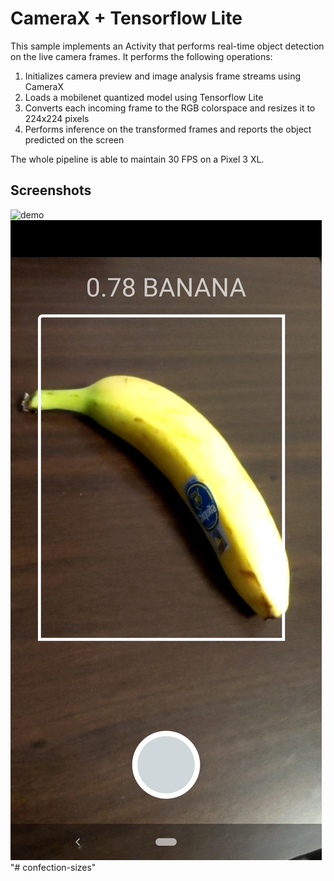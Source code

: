 # CameraX + Tensorflow Lite
This sample implements an Activity that performs real-time object detection on
the live camera frames. It performs the following operations:
1. Initializes camera preview and image analysis frame streams using CameraX
2. Loads a mobilenet quantized model using Tensorflow Lite
3. Converts each incoming frame to the RGB colorspace and resizes it to 224x224 pixels
4. Performs inference on the transformed frames and reports the object predicted on the screen

The whole pipeline is able to maintain 30 FPS on a Pixel 3 XL.

## Screenshots
![demo](screenshots/demo.gif "demo animation")
![screenshot 1](screenshots/screenshot-1.jpg "screenshot 1")
"# confection-sizes" 
